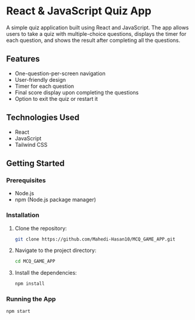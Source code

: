 # React & JavaScript Quiz App

A simple quiz application built using React and JavaScript. The app allows users to take a quiz with multiple-choice questions, displays the timer for each question, and shows the result after completing all the questions.

## Features

- One-question-per-screen navigation
- User-friendly design
- Timer for each question
- Final score display upon completing the questions
- Option to exit the quiz or restart it

## Technologies Used

- React
- JavaScript
- Tailwind CSS

## Getting Started

### Prerequisites

- Node.js
- npm (Node.js package manager)

### Installation

1. Clone the repository:

   ```bash
   git clone https://github.com/Mahedi-Hasan10/MCQ_GAME_APP.git
   ```

2. Navigate to the project directory:

   ```bash
   cd MCQ_GAME_APP
   ```

3. Install the dependencies:

   ```bash
   npm install
   ```

### Running the App

```bash
npm start
```
